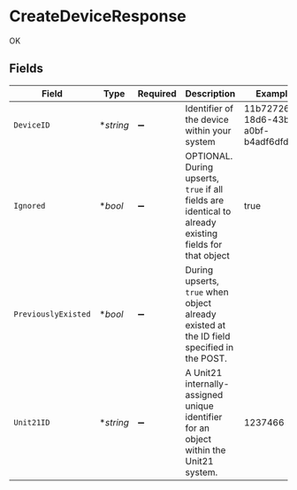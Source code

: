 # CreateDeviceResponse

OK


## Fields

| Field                                                                                                   | Type                                                                                                    | Required                                                                                                | Description                                                                                             | Example                                                                                                 |
| ------------------------------------------------------------------------------------------------------- | ------------------------------------------------------------------------------------------------------- | ------------------------------------------------------------------------------------------------------- | ------------------------------------------------------------------------------------------------------- | ------------------------------------------------------------------------------------------------------- |
| `DeviceID`                                                                                              | **string*                                                                                               | :heavy_minus_sign:                                                                                      | Identifier of the device within your system                                                             | 11b72726-18d6-43b3-a0bf-b4adf6dfd2da                                                                    |
| `Ignored`                                                                                               | **bool*                                                                                                 | :heavy_minus_sign:                                                                                      | OPTIONAL. During upserts, `true` if all fields are identical to already existing fields for that object | true                                                                                                    |
| `PreviouslyExisted`                                                                                     | **bool*                                                                                                 | :heavy_minus_sign:                                                                                      | During upserts, `true` when object already existed at the ID field specified in the POST.               |                                                                                                         |
| `Unit21ID`                                                                                              | **string*                                                                                               | :heavy_minus_sign:                                                                                      | A Unit21 internally-assigned unique identifier for an object within the Unit21 system.                  | 1237466                                                                                                 |